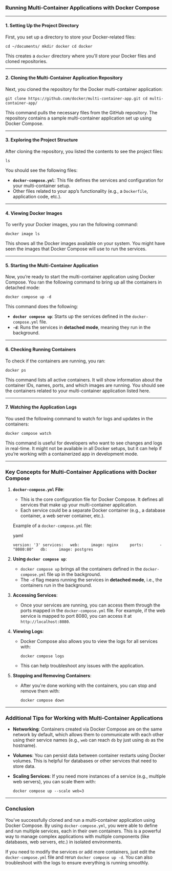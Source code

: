 ### Running Multi-Container Applications with Docker Compose

---

#### 1. **Setting Up the Project Directory**

First, you set up a directory to store your Docker-related files:



`cd ~/documents/ mkdir docker cd docker`

This creates a `docker` directory where you'll store your Docker files and cloned repositories.

---

#### 2. **Cloning the Multi-Container Application Repository**

Next, you cloned the repository for the Docker multi-container application:



`git clone https://github.com/docker/multi-container-app.git cd multi-container-app/`

This command pulls the necessary files from the GitHub repository. The repository contains a sample multi-container application set up using Docker Compose.

---

#### 3. **Exploring the Project Structure**

After cloning the repository, you listed the contents to see the project files:


`ls`

You should see the following files:

- **`docker-compose.yml`**: This file defines the services and configuration for your multi-container setup.
- Other files related to your app’s functionality (e.g., a `Dockerfile`, application code, etc.).

---

#### 4. **Viewing Docker Images**

To verify your Docker images, you ran the following command:



`docker image ls`

This shows all the Docker images available on your system. You might have seen the images that Docker Compose will use to run the services.

---

#### 5. **Starting the Multi-Container Application**

Now, you’re ready to start the multi-container application using Docker Compose. You ran the following command to bring up all the containers in detached mode:


`docker compose up -d`

This command does the following:

- **`docker compose up`**: Starts up the services defined in the `docker-compose.yml` file.
- **`-d`**: Runs the services in **detached mode**, meaning they run in the background.

---

#### 6. **Checking Running Containers**

To check if the containers are running, you ran:


`docker ps`

This command lists all active containers. It will show information about the container IDs, names, ports, and which images are running. You should see the containers related to your multi-container application listed here.

---

#### 7. **Watching the Application Logs**

You used the following command to watch for logs and updates in the containers:


`docker compose watch`

This command is useful for developers who want to see changes and logs in real-time. It might not be available in all Docker setups, but it can help if you’re working with a containerized app in development mode.

---

### Key Concepts for Multi-Container Applications with Docker Compose

1. **`docker-compose.yml` File**:
    
    - This is the core configuration file for Docker Compose. It defines all services that make up your multi-container application.
    - Each service could be a separate Docker container (e.g., a database container, a web server container, etc.).
    
    Example of a `docker-compose.yml` file:
    
    yaml
    

    
    `version: '3' services:   web:     image: nginx     ports:       - "8080:80"   db:     image: postgres`
    
2. **Using `docker compose up`**:
    
    - `docker compose up` brings all the containers defined in the `docker-compose.yml` file up in the background.
    - The `-d` flag means running the services in **detached mode**, i.e., the containers run in the background.
3. **Accessing Services**:
    
    - Once your services are running, you can access them through the ports mapped in the `docker-compose.yml` file. For example, if the web service is mapped to port 8080, you can access it at `http://localhost:8080`.
4. **Viewing Logs**:
    
    - Docker Compose also allows you to view the logs for all services with:
 
        
        `docker compose logs`
        
    - This can help troubleshoot any issues with the application.
5. **Stopping and Removing Containers**:
    
    - After you're done working with the containers, you can stop and remove them with:
        

        
        `docker compose down`
        

---

### Additional Tips for Working with Multi-Container Applications

- **Networking**: Containers created via Docker Compose are on the same network by default, which allows them to communicate with each other using their service names (e.g., `web` can reach `db` by just using `db` as the hostname).
    
- **Volumes**: You can persist data between container restarts using Docker volumes. This is helpful for databases or other services that need to store data.
    
- **Scaling Services**: If you need more instances of a service (e.g., multiple web servers), you can scale them with:
    

    
    `docker compose up --scale web=3`
    

---

### Conclusion

You’ve successfully cloned and run a multi-container application using Docker Compose. By using `docker-compose.yml`, you were able to define and run multiple services, each in their own containers. This is a powerful way to manage complex applications with multiple components (like databases, web servers, etc.) in isolated environments.

If you need to modify the services or add more containers, just edit the `docker-compose.yml` file and rerun `docker compose up -d`. You can also troubleshoot with the logs to ensure everything is running smoothly.

